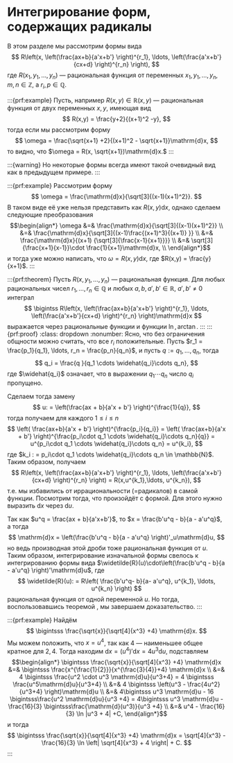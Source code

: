 # Интегрирование форм, содержащих радикалы

В этом разделе мы рассмотрим формы вида 
$$
R\left(x, \left(\frac{ax+b}{a'x+b'} \right)^{r_1}, \ldots, \left(\frac{a'x+b'}{cx+d} \right)^{r_n} \right),
$$
где $R(x_1,y_1,\ldots, y_n)$ — рациональная функция от переменных $x_1,y_1,\ldots, y_n,$ $m,n \in \mathbb{Z}$, а $r_i, p \in \mathbb{Q}.$ 

:::{prf:example}
Пусть, например $R(x,y) \in \mathbb{R}(x,y)$ — рациональная функция от двух переменных $x,y$, имеющая вид
$$
R(x,y) = \frac{y+2}{(x+1)^2 -y},
$$
тогда если мы рассмотрим форму
$$
\omega = \frac{\sqrt{x+1}  +2}{(x+1)^2 - \sqrt{x+1}}\mathrm{d}x,
$$
то видно, что $\omega = R(x, \sqrt{x+1})\mathrm{d}x.$
:::

:::{warning}
Но некоторые формы всегда имеют такой очевидный вид как в предыдущем примере.
:::

:::{prf:example}
Рассмотрим форму
$$
\omega = \frac{\mathrm{d}x}{\sqrt[3]{(x-1)(x+1)^2}}.
$$
В таком виде её уже нельзя представить как $R(x,y)\mathrm{d}x$, однако сделаем следующие преобразования
$$\begin{align*}
\omega  &=&  \frac{\mathrm{d}x}{\sqrt[3]{(x-1)(x+1)^2}} \\
&=&  \frac{\mathrm{d}x}{\sqrt[3]{(x-1)\frac{(x+1)^3}{(x+1)} }} \\
&=&  \frac{\mathrm{d}x}{(x+1) {\sqrt[3]{\frac{x-1}{x+1}}}} \\
&=& \sqrt[3]{\frac{x+1}{x-1}}\cdot \frac{1}{x+1}\mathrm{d}x, \\
\end{align*}$$
и тогда уже можно написать, что $\omega = R(x,y)\mathrm{d}x$, где $R(x,y) = \frac{y}{x+1}$.
:::

:::{prf:theorem}
Пусть $R(x,y_1,\ldots, y_n)$ — рациональная функция. Для любых рациональных чисел $r_1, \ldots, r_n \in \mathbb{Q}$ и любых $a,b,a',b' \in \mathbb{R}$, $a',b'\ne 0$ интеграл
$$
\bigintss R\left(x, \left(\frac{ax+b}{a'x+b'} \right)^{r_1}, \ldots, \left(\frac{a'x+b'}{cx+d} \right)^{r_n} \right)\mathrm{d}x
$$
выражается через рациональные функции и функции $\ln, \arctan.$
:::
:::{prf:proof}
:class: dropdown
:nonumber:
Ясно, что без ограничения общности можно считать, что все $r_i$ положительные. Пусть $r_1 = \frac{p_1}{q_1}, \ldots, r_n = \frac{p_n}{q_n}$, и пусть $q:=q_1,\ldots, q_n$, тогда
$$
q_i = \frac{q }{q_1 \cdots \widehat{q_i}\cdots q_n},
$$
где $\widehat{q_i}$ означает, что в выражении $q_1\cdots q_n$ число $q_i$ пропущено.

Сделаем тогда замену 
$$
u: = \left(\frac{ax + b}{a'x + b'} \right)^{\frac{1}{q}},
$$
тогда получаем для каждого $1\le i \le n$
$$
\left( \frac{ax+b}{a'x + b'} \right)^{\frac{p_i}{q_i}} =  \left( \frac{ax+b}{a'x + b'} \right)^{\frac{p_i\cdot q_1 \cdots \widehat{q_i}\cdots q_n}{q}} = u^{p_i\cdot q_1 \cdots \widehat{q_i}\cdots q_n} = u^{k_i},
$$
где $k_i : = p_i\cdot q_1 \cdots \widehat{q_i}\cdots q_n \in \mathbb{N}$. Таким образом, получаем
$$
R\left(x, \left(\frac{ax+b}{a'x+b'} \right)^{r_1}, \ldots, \left(\frac{a'x+b'}{cx+d} \right)^{r_n} \right) = R(x,u^{k_1},\ldots, u^{k_n}),
$$
т.е. мы избавились от иррациональности (=радикалов) в самой функции. Посмотрим тогда, что произойдёт с формой. Для этого нужно выразить $\mathrm{d}x$ через $\mathrm{d}u.$

Так как $u^q = \frac{ax + b}{a'x+b'}$, то $x = \frac{b'u^q - b}{a - a'u^q}$, а тогда 
$$
\mathrm{d}x = \left(\frac{b'u^q - b}{a - a'u^q} \right)'_u\mathrm{d}u,
$$
но ведь производная этой дроби тоже рациональная функция от $u$. Таким образом, интегрирование изначальной формы свелось к интегрированию формы вида $\widetilde{R}(u)\cdot\left(\frac{b'u^q - b}{a - a'u^q} \right)'\mathrm{d}u$, где 
$$
\widetilde{R}(u): = R\left( \frac{b'u^q- b}{a- a'u^q}, u^{k_1}, \ldots, u^{k_n} \right)
$$
рациональная функция от одной переменной $u.$ Но тогда, воспользовавшись теоремой [](#int_of_rational), мы завершаем доказательство.
:::


:::{prf:example}
Найдём 
$$
\bigintsss \frac{\sqrt{x}}{\sqrt[4]{x^3} +4} \mathrm{d}x.
$$
Мы можем положить, что $x = u^4$, так как $4$ — наименьшее общее кратное для $2,4$. Тогда находим $\mathrm{d}x = (u^4)'\mathrm{d}x = 4u^3 \mathrm{d}u$, подставляем
$$\begin{align*}
\bigintsss \frac{\sqrt{x}}{\sqrt[4]{x^3} +4} \mathrm{d}x &=& \bigintsss \frac{x^{\frac{1}{2}}}{x^{\frac{3}{4}}+4} \mathrm{d}x \\
&=& 4 \bigintsss \frac{u^2 \cdot u^3 \mathrm{d}u}{u^3+4} = 4 \bigintsss \frac{u^5\mathrm{d}u}{u^3+4} \\
&=& 4 \bigintsss \left(u^3 - \frac{4u^2}{u^3+4} \right)\mathrm{d}u \\
&=& 4\bigintsss u^3 \mathrm{d}u - 16 \bigintsss\frac{u^2 \mathrm{d}u}{u^3 +4} = 4\bigintsss u^3 \mathrm{d}u - \frac{16}{3} \bigintsss\frac{\mathrm{d}(u^3)}{u^3 +4} \\
&=& u^4 - \frac{16}{3} \ln |u^3 + 4| +C,
\end{align*}$$
и тогда
$$
\bigintsss \frac{\sqrt{x}}{\sqrt[4]{x^3} +4} \mathrm{d}x = \sqrt[4]{x^3} - \frac{16}{3} \ln \left| \sqrt[4]{x^3} + 4 \right| + C.
$$
:::
